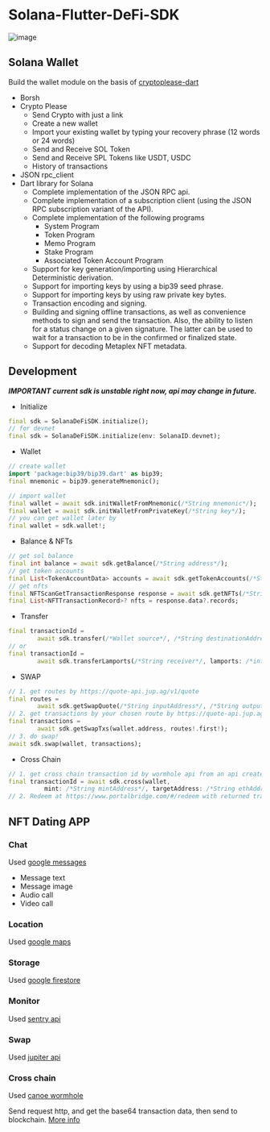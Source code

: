 # Solana-Flutter-DeFi-SDK

![image](https://user-images.githubusercontent.com/13432688/188311135-13376bba-bceb-489c-8c5c-f4bec1055365.png)

## Solana Wallet

Build the wallet module on the basis of [cryptoplease-dart](https://github.com/cryptoplease/cryptoplease-dart)

- Borsh
- Crypto Please
  - Send Crypto with just a link
  - Create a new wallet
  - Import your existing wallet by typing your recovery phrase (12 words or 24 words)
  - Send and Receive SOL Token
  - Send and Receive SPL Tokens like USDT, USDC
  - History of transactions
- JSON rpc_client
- Dart library for Solana
  - Complete implementation of the JSON RPC api.
  - Complete implementation of a subscription client (using the JSON RPC subscription variant of the API).
  - Complete implementation of the following programs
    - System Program
    - Token Program
    - Memo Program
    - Stake Program
    - Associated Token Account Program
  - Support for key generation/importing using Hierarchical Deterministic derivation.
  - Support for importing keys by using a bip39 seed phrase.
  - Support for importing keys by using raw private key bytes.
  - Transaction encoding and signing.
  - Building and signing offline transactions, as well as convenience methods to sign and send the transaction. Also, the ability to listen for a status change on a given signature. The latter can be used to wait for a transaction to be in the confirmed or finalized state.
  - Support for decoding Metaplex NFT metadata.

## Development

***IMPORTANT current sdk is unstable right now, api may change in future.***

- Initialize
```dart
final sdk = SolanaDeFiSDK.initialize();
// for devnet
final sdk = SolanaDeFiSDK.initialize(env: SolanaID.devnet);
```

- Wallet
```dart
// create wallet
import 'package:bip39/bip39.dart' as bip39;
final mnemonic = bip39.generateMnemonic();

// import wallet
final wallet = await sdk.initWalletFromMnemonic(/*String mnemonic*/);
final wallet = await sdk.initWalletFromPrivateKey(/*String key*/);
// you can get wallet later by
final wallet = sdk.wallet!;
```

- Balance & NFTs
```dart
// get sol balance
final int balance = await sdk.getBalance(/*String address*/);
// get token accounts
final List<TokenAccountData> accounts = await sdk.getTokenAccounts(/*String address*/);
// get nfts
final NFTScanGetTransactionResponse response = await sdk.getNFTs(/*String address*/);
final List<NFTTransactionRecord>? nfts = response.data?.records;
```

- Transfer
```dart
final transactionId = 
        await sdk.transfer(/*Wallet source*/, /*String destinationAddress*/, /*int amonut*/);
// or
final transactionId =
        await sdk.transferLamports(/*String receiver*/, lamports: /*int amount*/);
```

- SWAP
```dart
// 1. get routes by https://quote-api.jup.ag/v1/quote
final routes =
        await sdk.getSwapQuote(/*String inputAddress*/, /*String outputAddress*/, /*int amount*/);
// 2. get transactions by your chosen route by https://quote-api.jup.ag/v1/swap
final transactions =
        await sdk.getSwapTxs(wallet.address, routes!.first!);
// 3. do swap!
await sdk.swap(wallet, transactions);
```

- Cross Chain
```dart
// 1. get cross chain transaction id by wormhole api from an api created by canoe.fiance
final transactionId = await sdk.cross(wallet,
          mint: /*String mintAddress*/, targetAddress: /*String ethAddress*/, amount: /*int amount*/);
// 2. Redeem at https://www.portalbridge.com/#/redeem with returned transaction id before
```

## NFT Dating APP

### Chat

Used [google messages](https://messages.google.com/)

- Message text
- Message image
- Audio call
- Video call

### Location

Used [google maps](https://www.google.com/maps)

### Storage

Used [google firestore](https://firebase.google.com/docs/firestore)

### Monitor

Used [sentry api](https://sentry.io/)

### Swap

Used [jupiter api](https://jup.ag/)

### Cross chain

Used [canoe wormhole](https://github.com/Canoe-Finance/wormhole-node)

Send request http, and get the base64 transaction data, then send to blockchain. [More info](https://github.com/Canoe-Finance/wormhole-node)
